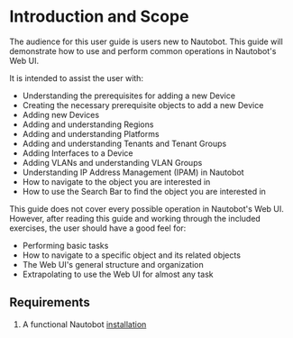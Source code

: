 # Introduction and Scope

The audience for this user guide is users new to Nautobot.
This guide will demonstrate how to use and perform common operations in Nautobot's Web UI.

It is intended to assist the user with:

* Understanding the prerequisites for adding a new Device
* Creating the necessary prerequisite objects to add a new Device
* Adding new Devices
* Adding and understanding Regions
* Adding and understanding Platforms
* Adding and understanding Tenants and Tenant Groups
* Adding Interfaces to a Device
* Adding VLANs and understanding VLAN Groups
* Understanding IP Address Management (IPAM) in Nautobot
* How to navigate to the object you are interested in
* How to use the Search Bar to find the object you are interested in

This guide does not cover every possible operation in Nautobot's Web UI. However, after reading this guide and working through the included exercises, the user should have a good feel for:

* Performing basic tasks
* How to navigate to a specific object and its related objects
* The Web UI's general structure and organization
* Extrapolating to use the Web UI for almost any task

## Requirements

1. A functional Nautobot [installation](../../administration/installation/index.md)
